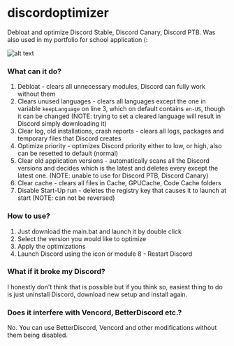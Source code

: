 # discordoptimizer
Debloat and optimize Discord Stable, Discord Canary, Discord PTB. Was also used in my portfolio for school application (:

![alt text](https://media.discordapp.net/attachments/869861284621979681/1203399845843566652/lht21bt.png?ex=65d0f471&is=65be7f71&hm=ea0e6c4a50e3a1b9fd77fa2a69e88a7aeaac5991b2742eae73697b8165d905ab&=&format=webp&quality=lossless&width=2037&height=1137)

### What can it do?
1) Debloat - clears all unnecessary modules, Discord can fully work without them
2) Clears unused languages - clears all languages except the one in variable `keepLanguage` on line 3, which on default contains `en-US`, though it can be changed (NOTE: trying to set a cleared language will result in Discord simply downloading it)
3) Clear log, old installations, crash reports - clears all logs, packages and temporary files that Discord creates
4) Optimize priority - optimizes Discord priority either to low, or high, also can be resetted to default (normal)
5) Clear old application versions - automatically scans all the Discord versions and decides which is the latest and deletes every except the latest one. (NOTE: unable to use for Discord PTB, Discord Canary)
6) Clear cache - clears all files in Cache, GPUCache, Code Cache folders
7) Disable Start-Up run - deletes the registry key that causes it to launch at start (NOTE: can not be reversed)






### How to use?
1) Just download the main.bat and launch it by double click
2) Select the version you would like to optimize
3) Apply the optimizations
4) Launch Discord using the icon or module 8 - Restart Discord

### What if it broke my Discord?
I honestly don't think that is possible but if you think so, easiest thing to do is just uninstall Discord, download new setup and install again.

### Does it interfere with Vencord, BetterDiscord etc.?
No. You can use BetterDiscord, Vencord and other modifications without them being disabled. 
